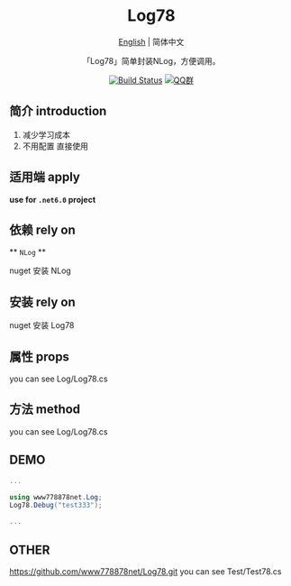 <h1 align="center">Log78</h1>
<div align="center">

[English](./README.en.md) | 简体中文

「Log78」简单封装NLog，方便调用。

[![Build Status](https://dev.azure.com/www778878net/test/_apis/build/status/testok/www778878net.Log78?branchName=main)](https://dev.azure.com/www778878net/test/_build/latest?definitionId=17&branchName=main)
[![QQ群](https://img.shields.io/badge/QQ群-323397913-blue.svg?style=flat-square&color=12b7f5&logo=qq)](https://qm.qq.com/cgi-bin/qm/qr?k=it9gUUVdBEDWiTOH21NsoRHAbE9IAzAO&jump_from=webapi&authKey=KQwSXEPwpAlzAFvanFURm0Foec9G9Dak0DmThWCexhqUFbWzlGjAFC7t0jrjdKdL)

</div>

## 简介 introduction

1. 减少学习成本
2. 不用配置 直接使用



## 适用端 apply

**use for `.net6.0` project**



## 依赖 rely on
** `NLog` **

nuget 安装 NLog

## 安装 rely on

nuget 安装 Log78

## 属性 props

you can see Log/Log78.cs

## 方法 method

you can see Log/Log78.cs

## DEMO 

```c#
...

using www778878net.Log;
Log78.Debug("test333"); 

...
```

## OTHER
https://github.com/www778878net/Log78.git
you can see Test/Test78.cs

